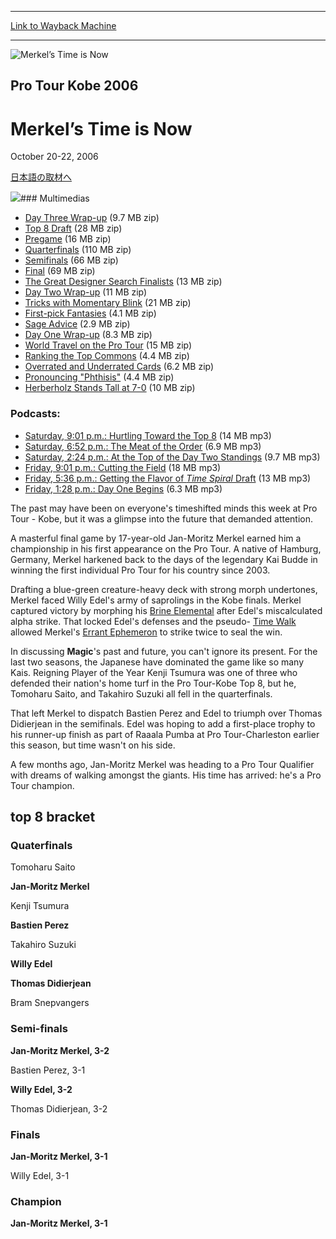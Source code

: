 
---
[Link to Wayback Machine](https://web.archive.org/web/20161102094737/http://magic.wizards.com/en/events/coverage/ptkob06)

[_metadata_:description]:- "*/ &#13; 日本語の取材へ"
[_metadata_:generator]:- "Drupal 7 (http://drupal.org)"
[_metadata_:node]:- "541866"
[_metadata_:source]:- "div-block-system-main"
[_metadata_:title]:- "Merkel’s Time is Now"
[_metadata_:wayback_capture_timestamp]:- "2016-11-02 09:47:37"
[_metadata_:wayback_raw_url]:- "https://web.archive.org/web/20161102094737id_/http://magic.wizards.com/en/events/coverage/ptkob06"
[_metadata_:wayback_url]:- "http://magic.wizards.com/en/events/coverage/ptkob06"
---







![Merkel’s Time is Now](https://media.magic.wizards.com/images/banner/large_1_4.jpg)





Pro Tour Kobe 2006
------------------


Merkel’s Time is Now
====================




October 20-22, 2006












[日本語の取材へ](/en/node/541861)


![](https://media.magic.wizards.com/image_legacy_migration/sideboard/images/ptkob06/champ.jpg)### Multimedias


* [Day Three Wrap-up](http://webcast.wizards.com/06kobe/sunday/day_3_wrap.mp4.zip) (9.7 MB zip)
* [Top 8 Draft](http://webcast.wizards.com/06kobe/sunday/ptkobe06_draft.wmv.zip) (28 MB zip)
* [Pregame](http://webcast.wizards.com/06kobe/sunday/ptkobe06_pregame.wmv.zip) (16 MB zip)
* [Quarterfinals](http://webcast.wizards.com/06kobe/sunday/ptkobe06_qf.wmv.zip) (110 MB zip)
* [Semifinals](http://webcast.wizards.com/06kobe/sunday/ptkobe06_sf.wmv.zip) (66 MB zip)
* [Final](http://webcast.wizards.com/06kobe/sunday/ptkobe06_final.wmv.zip) (69 MB zip)
* [The Great Designer Search Finalists](http://webcast.wizards.com/06kobe/sunday/ptkobe06_tgds.wmv.zip) (13 MB zip)
* [Day Two Wrap-up](http://webcast.wizards.com/06kobe/saturday/day_2_wrap.mp4.zip) (11 MB zip)
* [Tricks with Momentary Blink](http://webcast.wizards.com/06kobe/saturday/momentary_blink.mp4.zip) (21 MB zip)
* [First-pick Fantasies](http://webcast.wizards.com/06kobe/saturday/first_choice.mp4.zip) (4.1 MB zip)
* [Sage Advice](http://webcast.wizards.com/06kobe/saturday/sage_of_epityr.mp4.zip) (2.9 MB zip)
* [Day One Wrap-up](http://webcast.wizards.com/06kobe/friday/day_1_wrap.mp4.zip) (8.3 MB zip)
* [World Travel on the Pro Tour](http://webcast.wizards.com/06kobe/friday/kyoto_follow_2006.mp4.zip) (15 MB zip)
* [Ranking the Top Commons](http://webcast.wizards.com/06kobe/friday/best_commons.mp4.zip) (4.4 MB zip)
* [Overrated and Underrated Cards](http://webcast.wizards.com/06kobe/friday/overrated_sleepers.mp4.zip) (6.2 MB zip)
* [Pronouncing "Phthisis"](http://webcast.wizards.com/06kobe/friday/name_that_card.mp4.zip) (4.4 MB zip)
* [Herberholz Stands Tall at 7-0](http://webcast.wizards.com/06kobe/friday/mark_herberholz.mp4.zip) (10 MB zip)

### Podcasts:


* [Saturday, 9:01 p.m.: Hurtling Toward the Top 8](http://webcast.wizards.com/podcasts/06kobe/kobe-2006-06.mp3) (14 MB mp3)
* [Saturday, 6:52 p.m.: The Meat of the Order](http://webcast.wizards.com/podcasts/06kobe/kobe-2006-05.mp3) (6.9 MB mp3)
* [Saturday, 2:24 p.m.: At the Top of the Day Two Standings](http://webcast.wizards.com/podcasts/06kobe/kobe-2006-04.mp3) (9.7 MB mp3)
* [Friday, 9:01 p.m.: Cutting the Field](http://webcast.wizards.com/podcasts/06kobe/kobe-2006-03.mp3) (18 MB mp3)
* [Friday, 5:36 p.m.: Getting the Flavor of *Time Spiral* Draft](http://webcast.wizards.com/podcasts/06kobe/kobe-2006-02.mp3) (13 MB mp3)
* [Friday, 1:28 p.m.: Day One Begins](http://webcast.wizards.com/podcasts/06kobe/kobe-2006-01.mp3) (6.3 MB mp3)

The past may have been on everyone's timeshifted minds this week at Pro Tour - Kobe, but it was a glimpse into the future that demanded attention.


A masterful final game by 17-year-old Jan-Moritz Merkel earned him a championship in his first appearance on the Pro Tour. A native of Hamburg, Germany, Merkel harkened back to the days of the legendary Kai Budde in winning the first individual Pro Tour for his country since 2003.


Drafting a blue-green creature-heavy deck with strong morph undertones, Merkel faced Willy Edel's army of saprolings in the Kobe finals. Merkel captured victory by morphing his [Brine Elemental](http://gatherer.wizards.com/Pages/Card/Details.aspx?name=Brine+Elemental) after Edel's miscalculated alpha strike. That locked Edel's defenses and the pseudo- [Time Walk](http://gatherer.wizards.com/Pages/Card/Details.aspx?name=Time+Walk) allowed Merkel's [Errant Ephemeron](http://gatherer.wizards.com/Pages/Card/Details.aspx?name=Errant+Ephemeron) to strike twice to seal the win.


In discussing **Magic**'s past and future, you can't ignore its present. For the last two seasons, the Japanese have dominated the game like so many Kais. Reigning Player of the Year Kenji Tsumura was one of three who defended their nation's home turf in the Pro Tour-Kobe Top 8, but he, Tomoharu Saito, and Takahiro Suzuki all fell in the quarterfinals.



That left Merkel to dispatch Bastien Perez and Edel to triumph over Thomas Didierjean in the semifinals. Edel was hoping to add a first-place trophy to his runner-up finish as part of Raaala Pumba at Pro Tour-Charleston earlier this season, but time wasn't on his side.


A few months ago, Jan-Moritz Merkel was heading to a Pro Tour Qualifier with dreams of walking amongst the giants. His time has arrived: he's a Pro Tour champion.



top 8 bracket
-------------





### Quaterfinals





Tomoharu Saito




**Jan-Moritz Merkel**






Kenji Tsumura




**Bastien Perez**






Takahiro Suzuki




**Willy Edel**






**Thomas Didierjean**




Bram Snepvangers







### Semi-finals





**Jan-Moritz Merkel, 3-2**




Bastien Perez, 3-1






**Willy Edel, 3-2**




Thomas Didierjean, 3-2







### Finals





**Jan-Moritz Merkel, 3-1**




Willy Edel, 3-1







### Champion





**Jan-Moritz Merkel, 3-1**








  

 

